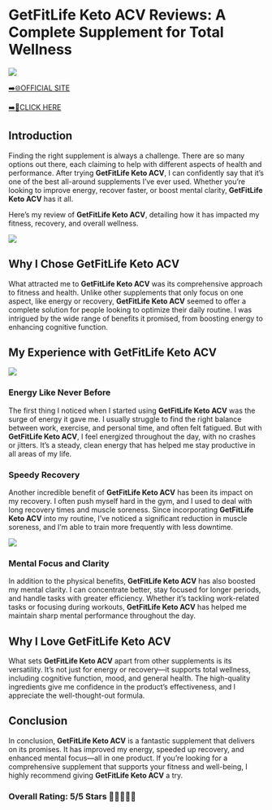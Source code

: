 # **GetFitLife Keto ACV Reviews**: A Complete Supplement for Total Wellness

[![](https://static.vecteezy.com/system/resources/thumbnails/019/896/014/small/buy-now-gradient-button-with-cart-symbol-buy-now-illustration-png.png)](https://edetoop.top/lander/sugarpreland-1/getfitlifeketo.html) 

[➡️🌐OFFICIAL SITE](https://edetoop.top/lander/sugarpreland-1/getfitlifeketo.html) 

[➡️🔗CLICK HERE](https://edetoop.top/lander/sugarpreland-1/getfitlifeketo.html) 


## Introduction

Finding the right supplement is always a challenge. There are so many options out there, each claiming to help with different aspects of health and performance. After trying **GetFitLife Keto ACV**, I can confidently say that it’s one of the best all-around supplements I’ve ever used. Whether you’re looking to improve energy, recover faster, or boost mental clarity, **GetFitLife Keto ACV** has it all.

Here’s my review of **GetFitLife Keto ACV**, detailing how it has impacted my fitness, recovery, and overall wellness.

[![](https://wallpapers.com/images/hd/red-order-now-button-udg4jcj4arvn8b0n-2.png)](https://edetoop.top/lander/sugarpreland-1/getfitlifeketo.html)  

## Why I Chose **GetFitLife Keto ACV**

What attracted me to **GetFitLife Keto ACV** was its comprehensive approach to fitness and health. Unlike other supplements that only focus on one aspect, like energy or recovery, **GetFitLife Keto ACV** seemed to offer a complete solution for people looking to optimize their daily routine. I was intrigued by the wide range of benefits it promised, from boosting energy to enhancing cognitive function.

## My Experience with **GetFitLife Keto ACV**

[![](https://static.vecteezy.com/system/resources/thumbnails/019/896/014/small/buy-now-gradient-button-with-cart-symbol-buy-now-illustration-png.png)](https://edetoop.top/lander/sugarpreland-1/getfitlifeketo.html)

### Energy Like Never Before

The first thing I noticed when I started using **GetFitLife Keto ACV** was the surge of energy it gave me. I usually struggle to find the right balance between work, exercise, and personal time, and often felt fatigued. But with **GetFitLife Keto ACV**, I feel energized throughout the day, with no crashes or jitters. It’s a steady, clean energy that has helped me stay productive in all areas of my life.

### Speedy Recovery

Another incredible benefit of **GetFitLife Keto ACV** has been its impact on my recovery. I often push myself hard in the gym, and I used to deal with long recovery times and muscle soreness. Since incorporating **GetFitLife Keto ACV** into my routine, I’ve noticed a significant reduction in muscle soreness, and I’m able to train more frequently with less downtime.

[![](https://wallpapers.com/images/hd/red-order-now-button-udg4jcj4arvn8b0n-2.png)](https://edetoop.top/lander/sugarpreland-1/getfitlifeketo.html)  

### Mental Focus and Clarity

In addition to the physical benefits, **GetFitLife Keto ACV** has also boosted my mental clarity. I can concentrate better, stay focused for longer periods, and handle tasks with greater efficiency. Whether it’s tackling work-related tasks or focusing during workouts, **GetFitLife Keto ACV** has helped me maintain sharp mental performance throughout the day.

## Why I Love **GetFitLife Keto ACV**

What sets **GetFitLife Keto ACV** apart from other supplements is its versatility. It’s not just for energy or recovery—it supports total wellness, including cognitive function, mood, and general health. The high-quality ingredients give me confidence in the product’s effectiveness, and I appreciate the well-thought-out formula.

## Conclusion

In conclusion, **GetFitLife Keto ACV** is a fantastic supplement that delivers on its promises. It has improved my energy, speeded up recovery, and enhanced mental focus—all in one product. If you’re looking for a comprehensive supplement that supports your fitness and well-being, I highly recommend giving **GetFitLife Keto ACV** a try.

### Overall Rating: 5/5 Stars 🌟🌟🌟🌟🌟
